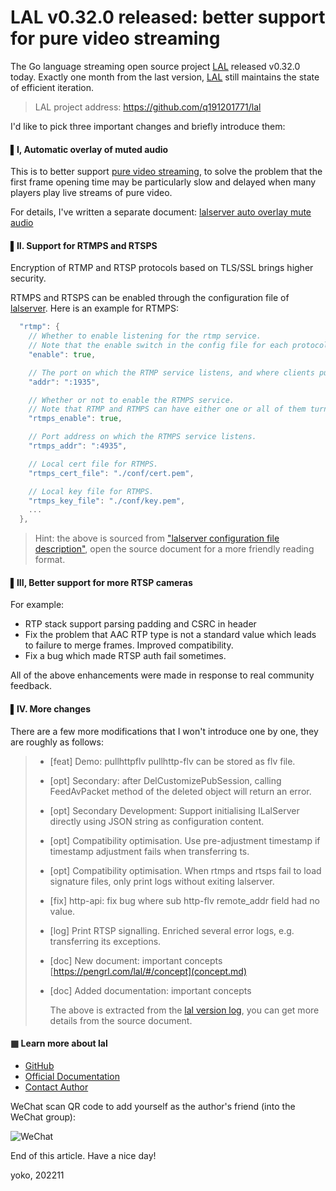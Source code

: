 # LAL v0.32.0 released: better support for pure video streaming

The Go language streaming open source project [LAL](https://github.com/q191201771/lal) released v0.32.0 today. Exactly one month from the last version, [LAL](https://github.com/q191201771/lal) still maintains the state of efficient iteration.

> LAL project address: https://github.com/q191201771/lal

I'd like to pick three important changes and briefly introduce them:

#### ▌I, Automatic overlay of muted audio

This is to better support [pure video streaming](concept.md#pure-audio-stream-pure-video-stream), to solve the problem that the first frame opening time may be particularly slow and delayed when many players play live streams of pure video.

For details, I've written a separate document: [lalserver auto overlay mute audio](dummy_audio.md)

#### ▌II. Support for RTMPS and RTSPS

Encryption of RTMP and RTSP protocols based on TLS/SSL brings higher security.

RTMPS and RTSPS can be enabled through the configuration file of [lalserver](https://github.com/q191201771/lal). Here is an example for RTMPS:

```go
  "rtmp": {
    // Whether to enable listening for the rtmp service.
    // Note that the enable switch in the config file for each protocol type should be turned on as needed to avoid unnecessary protocol conversion overhead.
    "enable": true,

    // The port on which the RTMP service listens, and where clients push and pull streams to and from the lalserver.
    "addr": ":1935",

    // Whether or not to enable the RTMPS service.
    // Note that RTMP and RTMPS can have either one or all of them turned on or off.
    "rtmps_enable": true,

    // Port address on which the RTMPS service listens.
    "rtmps_addr": ":4935",

    // Local cert file for RTMPS.
    "rtmps_cert_file": "./conf/cert.pem",

    // Local key file for RTMPS.
    "rtmps_key_file": "./conf/key.pem",
    ...
  },
```

> Hint: the above is sourced from ["lalserver configuration file description"](ConfigBrief.md), open the source document for a more friendly reading format.

#### ▌III, Better support for more RTSP cameras

For example:

- RTP stack support parsing padding and CSRC in header
- Fix the problem that AAC RTP type is not a standard value which leads to failure to merge frames. Improved compatibility.
- Fix a bug which made RTSP auth fail sometimes.

All of the above enhancements were made in response to real community feedback.

#### ▌IV. More changes

There are a few more modifications that I won't introduce one by one, they are roughly as follows:

> - [feat] Demo: pullhttpflv pullhttp-flv can be stored as flv file.
>
> - [opt] Secondary: after DelCustomizePubSession, calling FeedAvPacket method of the deleted object will return an error.
>
> - [opt] Secondary Development: Support initialising ILalServer directly using JSON string as configuration content.
>
> - [opt] Compatibility optimisation. Use pre-adjustment timestamp if timestamp adjustment fails when transferring ts.
>
> - [opt] Compatibility optimisation. When rtmps and rtsps fail to load signature files, only print logs without exiting lalserver.
>
> - [fix] http-api: fix bug where sub http-flv remote_addr field had no value.
>
> - [log] Print RTSP signalling. Enriched several error logs, e.g. transferring its exceptions.
>
> - [doc] New document: important concepts [https://pengrl.com/lal/#/concept](concept.md)
>
> - [doc] Added documentation: important concepts
>
>   
>
>   The above is extracted from the [lal version log](../CHANGELOG.md), you can get more details from the source document.

#### ▦ Learn more about lal

- [GitHub](https://github.com/q191201771/lal)
- [Official Documentation](https://pengrl.com/lal)
- [Contact Author](https://pengrl.com/lal/#/Author)

WeChat scan QR code to add yourself as the author's friend (into the WeChat group):

![WeChat](https://pengrl.com/images/yoko_vx.jpeg?date=2304)

End of this article. Have a nice day! 

yoko, 202211